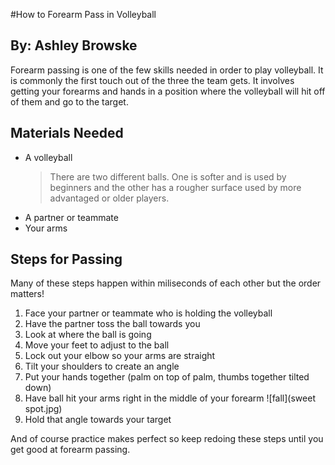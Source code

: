 #How to Forearm Pass in Volleyball
## By: Ashley Browske




Forearm passing is one of the few skills needed in order to play volleyball. It is commonly the first touch out of the three the team gets. It involves getting your forearms and hands in a position where the volleyball will hit off of them and go to the target. 


## Materials Needed

- A volleyball
    >There are two different balls. One is softer and is used by beginners and the other has a rougher surface used by more advantaged or older players.
- A partner or teammate
- Your arms

## Steps for Passing

Many of these steps happen within miliseconds of each other but the order matters!

1. Face your partner or teammate who is holding the volleyball
2. Have the partner toss the ball towards you
3. Look at where the ball is going
4. Move your feet to adjust to the ball
5. Lock out your elbow so your arms are straight
6. Tilt your shoulders to create an angle
7. Put your hands together (palm on top of palm, thumbs together tilted down)
8. Have ball hit your arms right in the middle of your forearm 
![fall](sweet spot.jpg)
9. Hold that angle towards your target

And of course practice makes perfect so keep redoing these steps until you get good at forearm passing.
